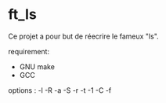 # ft_ls

Ce projet a pour but de réecrire le fameux "ls".

requirement:
- GNU make
- GCC

options :
-l -R -a -S -r -t -1 -C -f
